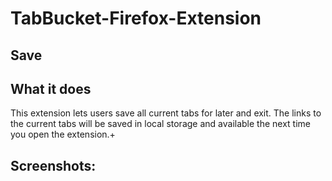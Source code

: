 # TabBucket-Firefox-Extension
## Save 

## What it does

This extension lets users save all current tabs for later and exit. The links to the current tabs will be saved in local storage and available the next time you open the extension.+

## Screenshots:

